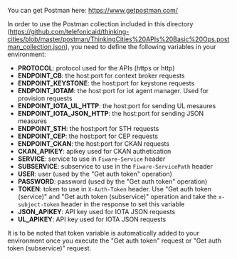 You can get Postman here: https://www.getpostman.com/

In order to use the Postman collection included in this directory (https://github.com/telefonicaid/thinking-cities/blob/master/postman/ThinkingCities%20APIs%20Basic%20Ops.postman_collection.json), you need to define the following variables in your environment:

* **PROTOCOL**: protocol used for the APIs (https or http)
* **ENDPOINT_CB**: the host:port for context broker requests
* **ENDPOINT_KEYSTONE**: the host:port for keystone requests
* **ENDPOINT_IOTAM**: the host:port for iot agent manager. Used for provision requests
* **ENDPOINT_IOTA_UL_HTTP**: the host:port for sending UL mesaures
* **ENDPOINT_IOTA_JSON_HTTP**: the host:port for sending JSON measures
* **ENDPOINT_STH**: the host:port for STH requests
* **ENDPOINT_CEP**: the host:port for CEP requests
* **ENDPOINT_CKAN**: the host:port for CKAN requests
* **CKAN_APIKEY**: apikey used for CKAN authetication
* **SERVICE**: service to use in `Fiware-Service` header
* **SUBSERVICE**: subservice to use in the `Fiware-ServicePath` header
* **USER**: user (used by the "Get auth token" operation)
* **PASSWORD**: password (used by the "Get auth token" operation)
* **TOKEN**: token to use in `X-Auth-Token` header. Use "Get auth token (service)" and "Get auth token (subservice)" operation and take the `x-subject-token` header in the response to set this variable
* **JSON_APIKEY**: API key used for IOTA JSON requests
* **UL_APIKEY**: API key used for IOTA JSON requests

It is to be noted that token variable is automatically added to your environment once you execute the "Get auth token" request or "Get auth token (subservice)" request.
